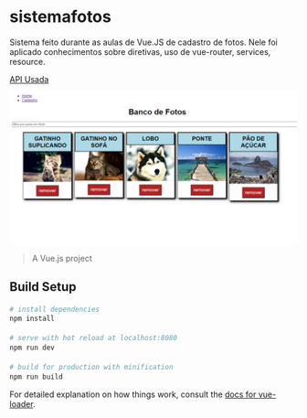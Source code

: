 # sistemafotos

Sistema feito durante as aulas de Vue.JS de cadastro de fotos.
Nele foi aplicado conhecimentos sobre diretivas, uso de vue-router, services, resource.


[API Usada](https://github.com/PedroHumberto/apiFotosAlura)


<img src="/fotos/telainicial.png">




> A Vue.js project

## Build Setup

``` bash
# install dependencies
npm install

# serve with hot reload at localhost:8080
npm run dev

# build for production with minification
npm run build
```

For detailed explanation on how things work, consult the [docs for vue-loader](http://vuejs.github.io/vue-loader).

